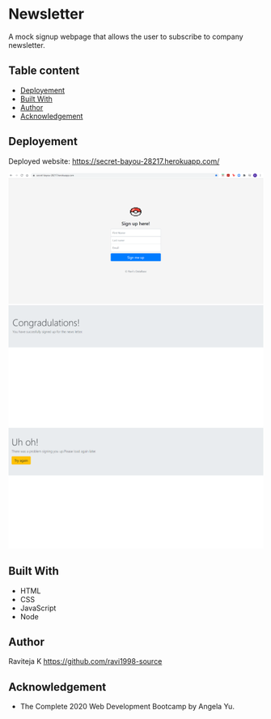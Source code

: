 # Newsletter
A mock signup webpage that allows the user to subscribe to company newsletter.

## Table content

- [Deployement](#deployement)
- [Built With](#built-with)
- [Author](#author)
- [Acknowledgement](#acknowledgement)



## Deployement
Deployed website: https://secret-bayou-28217.herokuapp.com/

![Alt text](https://github.com/ravi1998-source/NewsLetter/blob/main/public/Cover.png)
![Alt text](https://github.com/ravi1998-source/NewsLetter/blob/main/public/Success.png)
![Alt text](https://github.com/ravi1998-source/NewsLetter/blob/main/public/Failure.png)


## Built With
* HTML
* CSS
* JavaScript
* Node

## Author
Raviteja K https://github.com/ravi1998-source

## Acknowledgement
* The Complete 2020 Web Development Bootcamp by Angela Yu.

